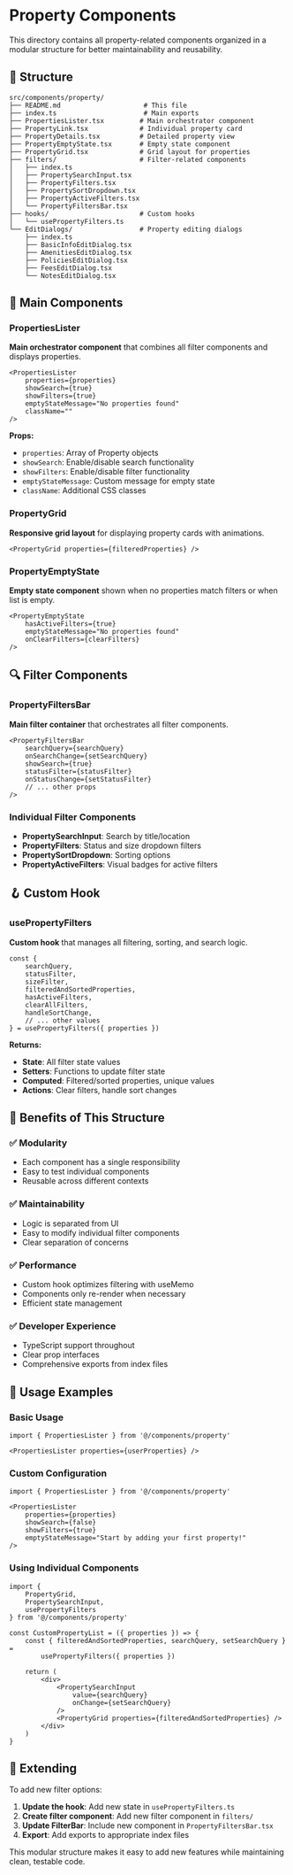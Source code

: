 # Property Components

This directory contains all property-related components organized in a modular structure for better maintainability and reusability.

## 📁 Structure

```
src/components/property/
├── README.md                     # This file
├── index.ts                      # Main exports
├── PropertiesLister.tsx         # Main orchestrator component
├── PropertyLink.tsx             # Individual property card
├── PropertyDetails.tsx          # Detailed property view
├── PropertyEmptyState.tsx       # Empty state component
├── PropertyGrid.tsx             # Grid layout for properties
├── filters/                     # Filter-related components
│   ├── index.ts
│   ├── PropertySearchInput.tsx
│   ├── PropertyFilters.tsx
│   ├── PropertySortDropdown.tsx
│   ├── PropertyActiveFilters.tsx
│   └── PropertyFiltersBar.tsx
├── hooks/                       # Custom hooks
│   └── usePropertyFilters.ts
└── EditDialogs/                 # Property editing dialogs
    ├── index.ts
    ├── BasicInfoEditDialog.tsx
    ├── AmenitiesEditDialog.tsx
    ├── PoliciesEditDialog.tsx
    ├── FeesEditDialog.tsx
    └── NotesEditDialog.tsx
```

## 🎯 Main Components

### PropertiesLister
**Main orchestrator component** that combines all filter components and displays properties.

```tsx
<PropertiesLister 
    properties={properties}
    showSearch={true}
    showFilters={true}
    emptyStateMessage="No properties found"
    className=""
/>
```

**Props:**
- `properties`: Array of Property objects
- `showSearch`: Enable/disable search functionality
- `showFilters`: Enable/disable filter functionality
- `emptyStateMessage`: Custom message for empty state
- `className`: Additional CSS classes

### PropertyGrid
**Responsive grid layout** for displaying property cards with animations.

```tsx
<PropertyGrid properties={filteredProperties} />
```

### PropertyEmptyState
**Empty state component** shown when no properties match filters or when list is empty.

```tsx
<PropertyEmptyState 
    hasActiveFilters={true}
    emptyStateMessage="No properties found"
    onClearFilters={clearFilters}
/>
```

## 🔍 Filter Components

### PropertyFiltersBar
**Main filter container** that orchestrates all filter components.

```tsx
<PropertyFiltersBar
    searchQuery={searchQuery}
    onSearchChange={setSearchQuery}
    showSearch={true}
    statusFilter={statusFilter}
    onStatusChange={setStatusFilter}
    // ... other props
/>
```

### Individual Filter Components

- **PropertySearchInput**: Search by title/location
- **PropertyFilters**: Status and size dropdown filters
- **PropertySortDropdown**: Sorting options
- **PropertyActiveFilters**: Visual badges for active filters

## 🪝 Custom Hook

### usePropertyFilters
**Custom hook** that manages all filtering, sorting, and search logic.

```tsx
const {
    searchQuery,
    statusFilter,
    sizeFilter,
    filteredAndSortedProperties,
    hasActiveFilters,
    clearAllFilters,
    handleSortChange,
    // ... other values
} = usePropertyFilters({ properties })
```

**Returns:**
- **State**: All filter state values
- **Setters**: Functions to update filter state
- **Computed**: Filtered/sorted properties, unique values
- **Actions**: Clear filters, handle sort changes

## 🎨 Benefits of This Structure

### ✅ Modularity
- Each component has a single responsibility
- Easy to test individual components
- Reusable across different contexts

### ✅ Maintainability
- Logic is separated from UI
- Easy to modify individual filter components
- Clear separation of concerns

### ✅ Performance
- Custom hook optimizes filtering with useMemo
- Components only re-render when necessary
- Efficient state management

### ✅ Developer Experience
- TypeScript support throughout
- Clear prop interfaces
- Comprehensive exports from index files

## 🚀 Usage Examples

### Basic Usage
```tsx
import { PropertiesLister } from '@/components/property'

<PropertiesLister properties={userProperties} />
```

### Custom Configuration
```tsx
import { PropertiesLister } from '@/components/property'

<PropertiesLister 
    properties={properties}
    showSearch={false}
    showFilters={true}
    emptyStateMessage="Start by adding your first property!"
/>
```

### Using Individual Components
```tsx
import { 
    PropertyGrid, 
    PropertySearchInput, 
    usePropertyFilters 
} from '@/components/property'

const CustomPropertyList = ({ properties }) => {
    const { filteredAndSortedProperties, searchQuery, setSearchQuery } = 
        usePropertyFilters({ properties })

    return (
        <div>
            <PropertySearchInput 
                value={searchQuery} 
                onChange={setSearchQuery} 
            />
            <PropertyGrid properties={filteredAndSortedProperties} />
        </div>
    )
}
```

## 🔧 Extending

To add new filter options:

1. **Update the hook**: Add new state in `usePropertyFilters.ts`
2. **Create filter component**: Add new filter component in `filters/`
3. **Update FilterBar**: Include new component in `PropertyFiltersBar.tsx`
4. **Export**: Add exports to appropriate index files

This modular structure makes it easy to add new features while maintaining clean, testable code.
